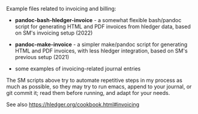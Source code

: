 Example files related to invoicing and billing:

- **pandoc-bash-hledger-invoice** - a somewhat flexible bash/pandoc script for generating HTML and PDF invoices from hledger data, 
  based on SM's invoicing setup (2022)

- **pandoc-make-invoice** - a simpler make/pandoc script for generating HTML and PDF invoices, with less hledger integration,
  based on SM's previous setup (2021)

- some examples of invoicing-related journal entries

The SM scripts above try to automate repetitive steps in my process as much as possible,
so they may try to run emacs, append to your journal, or git commit it;
read them before running, and adapt for your needs.

See also https://hledger.org/cookbook.html#invoicing

